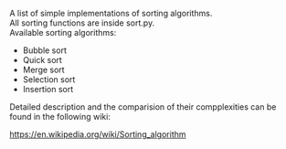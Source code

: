 A list of simple implementations of sorting algorithms.\
All sorting functions are inside sort.py.\
Available sorting algorithms:
- Bubble sort
- Quick sort
- Merge sort
- Selection sort
- Insertion sort

Detailed description and the comparision of their compplexities can be found in the following wiki:

https://en.wikipedia.org/wiki/Sorting_algorithm



